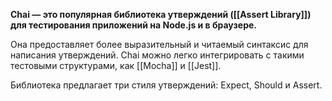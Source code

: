**Chai — это популярная библиотека утверждений ([[Assert Library]]) для тестирования приложений на Node.js и в браузере.**

Она предоставляет более выразительный и читаемый синтаксис для написания утверждений. Chai можно легко интегрировать с такими тестовыми структурами, как [[Mocha]] и [[Jest]].

Библиотека предлагает три стиля утверждений: Expect, Should и Assert.